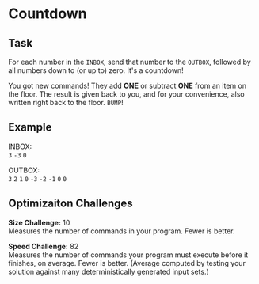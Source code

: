
# Countdown

## Task

For each number in the `INBOX`, send that number to the `OUTBOX`, followed by all numbers down to (or up to) zero. It's a countdown!

You got new commands! They add **ONE** or subtract **ONE** from an item on the floor. The result is given back to you, and for your convenience, also written right back to the floor. `BUMP`!

## Example

INBOX:  
`3` `-3` `0`

OUTBOX:  
`3` `2` `1` `0` `-3` `-2` `-1` `0` `0`

## Optimizaiton Challenges

**Size Challenge:** 10  
Measures the number of commands in your program. Fewer is better.

**Speed Challenge:** 82  
Measures the number of commands your program must execute before it finishes, on average. Fewer is better. (Average computed by testing your solution against many deterministically generated input sets.)
